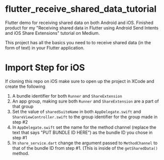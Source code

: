 # flutter_receive_shared_data_tutorial

Flutter demo for receiving shared data on both Android and iOS. Finished product for my "Receiving shared data in Flutter using Android Send Intents and iOS Share Extensions" tutorial on Medium.

This project has all the basics you need to to receive shared data (in the form of text) in your Flutter application. 

# Import Step for iOS
If cloning this repo on iOS make sure to open up the project in XCode and create the following
1. A bundle identifier for both `Runner` and `ShareExtension`
2. An app group, making sure both `Runner` and `ShareExtension` are a part of that group
3. Set the value of `sharedSuiteName` in both `AppDelegate.swift` and `ShareViewController.swift` to the group identifier for the group made in step #2
4. In `AppDelegate.swift` set the name for the method channel (replace the text that says "PUT BUNDLE ID HERE") as the bundle ID you chose in step #1
5. In `share_service.dart` change the argument passed to `MethodChannel` to that of the bundle ID from step #1. (This is inside of the `getSharedData()` method.
